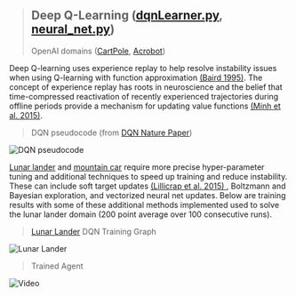 > ## Deep Q-Learning (<a href="https://github.com/jlm429/RL/blob/master/dqn/dqnLearner.py">dqnLearner.py</a>, <a href="https://github.com/jlm429/RL/blob/master/dqn/neural_net.py">neural_net.py</a>)  
> OpenAI domains (<a href="https://gym.openai.com/envs/CartPole-v0/">CartPole</a>, <a href="https://gym.openai.com/envs/Acrobot-v1/">Acrobot</a>)

Deep Q-learning uses experience replay to help resolve instability issues when using Q-learning with function approximation 
<a href="http://www.leemon.com/papers/1995b.pdf">(Baird 1995)</a>.  The concept of experience replay has roots in neuroscience
and the belief that time-compressed reactivation of recently experienced trajectories during offline periods
provide a mechanism for updating value functions <a href="https://storage.googleapis.com/deepmind-media/dqn/DQNNaturePaper.pdf"> (Minh et al. 2015)</a>. 

>DQN pseudocode (from <a href="https://storage.googleapis.com/deepmind-media/dqn/DQNNaturePaper.pdf"> DQN Nature Paper</a>)

![DQN pseudocode](https://github.com/jlm429/RL/blob/master/images/dqnpseudocode.PNG)

<a href="https://gym.openai.com/envs/LunarLander-v2/">Lunar lander</a> and 
<a href="https://gym.openai.com/envs/MountainCarContinuous-v0/"> mountain car</a> require more precise hyper-parameter tuning and
additional techniques to speed up training and reduce instability.  These can include soft target updates 
<a href="https://arxiv.org/pdf/1509.02971.pdf"> (Lillicrap et al. 2015) </a>, Boltzmann and Bayesian exploration, and 
vectorized neural net updates.  Below are training results with some of these additional methods implemented used
to solve the lunar lander domain (200 point average over 100 consecutive runs).   

><a href="https://gym.openai.com/envs/LunarLander-v2/"> Lunar Lander</a> DQN Training Graph  

![Lunar Lander](https://github.com/jlm429/RL/blob/master/images/lunarlander.PNG)

>Trained Agent

![Video](https://github.com/jlm429/RL/blob/master/images/lunar_lander.gif)

